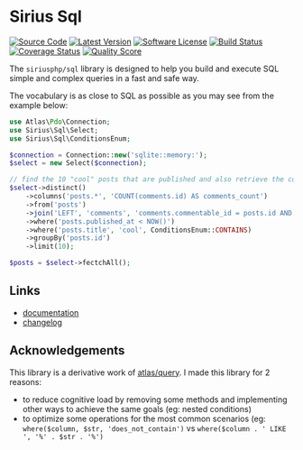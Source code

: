 # Sirius Sql

[![Source Code](http://img.shields.io/badge/source-siriusphp/sql-blue.svg?style=flat-square)](https://github.com/siriusphp/sql)
[![Latest Version](https://img.shields.io/packagist/v/siriusphp/sql.svg?style=flat-square)](https://github.com/siriusphp/sql/releases)
[![Software License](https://img.shields.io/badge/license-MIT-brightgreen.svg?style=flat-square)](https://github.com/siriusphp/sql/blob/master/LICENSE)
[![Build Status](https://img.shields.io/travis/siriusphp/sql/master.svg?style=flat-square)](https://travis-ci.org/siriusphp/sql)
[![Coverage Status](https://img.shields.io/scrutinizer/coverage/g/siriusphp/sql.svg?style=flat-square)](https://scrutinizer-ci.com/g/siriusphp/sql/code-structure)
[![Quality Score](https://img.shields.io/scrutinizer/g/siriusphp/sql.svg?style=flat-square)](https://scrutinizer-ci.com/g/siriusphp/sql)

The `siriusphp/sql` library is designed to help you build and execute SQL simple and complex queries in a fast and safe way. 

The vocabulary is as close to SQL as possible as you may see from the example below:

```php
use Atlas\Pdo\Connection;
use Sirius\Sql\Select;
use Sirius\Sql\ConditionsEnum;

$connection = Connection::new('sqlite::memory:');
$select = new Select($connection);

// find the 10 "cool" posts that are published and also retrieve the comments count
$select->distinct()
    ->columns('posts.*', 'COUNT(comments.id) AS comments_count')
    ->from('posts')
    ->join('LEFT', 'comments', 'comments.commentable_id = posts.id AND comments.commentable_type = %s', 'posts')
    ->where('posts.published_at < NOW()')
    ->where('posts.title', 'cool', ConditionsEnum::CONTAINS)
    ->groupBy('posts.id')
    ->limit(10);

$posts = $select->fectchAll();
```  

## Links

- [documentation](http://sirius.ro/php/sirius/sql/)
- [changelog](CHANGELOG.md)


## Acknowledgements

This library is a derivative work of [atlas/query](http://atlasphp.io/cassini/query/). I made this library for 2 reasons:
- to reduce cognitive load by removing some methods and implementing other ways to achieve the same goals (eg: nested conditions)
- to optimize some operations for the most common scenarios (eg: `where($column, $str, 'does_not_contain')` vs `where($column . ' LIKE ', '%' . $str . '%')`
